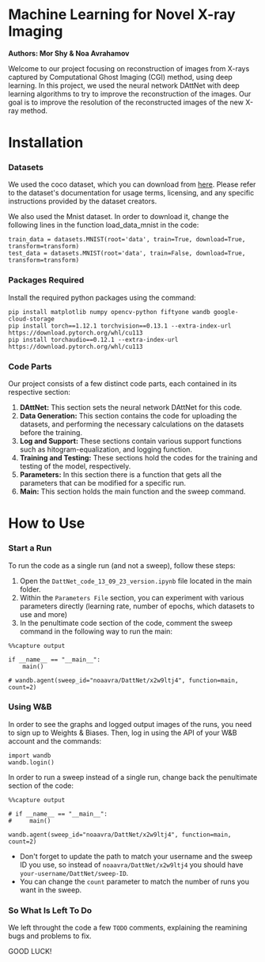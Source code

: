# Machine Learning for Novel X-ray Imaging
**Authors: Mor Shy & Noa Avrahamov**

Welcome to our project focusing on reconstruction of images from X-rays captured by Computational Ghost Imaging (CGI) method, using deep learning.
In this project, we used the neural network DAttNet with deep learning algorithms to try to improve the reconstruction of the images.
Our goal is to improve the resolution of the reconstructed images of the new X-ray method.

# Installation
### Datasets
We used the coco dataset, which you can download from [here](https://cocodataset.org/#download).
Please refer to the dataset's documentation for usage terms, licensing, and any specific instructions provided by the dataset creators.

We also used the Mnist dataset. In order to download it, change the following lines in the function load_data_mnist in the code:
```
train_data = datasets.MNIST(root='data', train=True, download=True, transform=transform)
test_data = datasets.MNIST(root='data', train=False, download=True, transform=transform)
```
### Packages Required
Install the required python packages using the command:
```
pip install matplotlib numpy opencv-python fiftyone wandb google-cloud-storage
pip install torch==1.12.1 torchvision==0.13.1 --extra-index-url https://download.pytorch.org/whl/cu113
pip install torchaudio==0.12.1 --extra-index-url https://download.pytorch.org/whl/cu113
```
### Code Parts
Our project consists of a few distinct code parts, each contained in its respective section:
1. **DAttNet:** This section sets the neural network DAttNet for this code.
2. **Data Generation:** This section contains the code for uploading the datasets, and performing the necessary calculations on the datasets before the training.
3. **Log and Support:** These sections contain various support functions such as hitogram-equalization, and logging function.
4. **Training and Testing:** These sections hold the codes for the training and testing of the model, respectively.
5. **Parameters:** In this section there is a function that gets all the parameters that can be modified for a specific run.
6. **Main:** This section holds the main function and the sweep command. 

# How to Use
### Start a Run
To run the code as a single run (and not a sweep), follow these steps:
1. Open the `DattNet_code_13_09_23_version.ipynb` file located in the main folder.
2. Within the `Parameters File` section, you can experiment with various parameters directly (learning rate, number of epochs, which datasets to use and more)
3. In the penultimate code section of the code, comment the sweep command in the following way to run the main:
```
%%capture output

if __name__ == "__main__":
    main()

# wandb.agent(sweep_id="noaavra/DattNet/x2w9ltj4", function=main, count=2)
```
### Using W&B
In order to see the graphs and logged output images of the runs, you need to sign up to Weights & Biases.
Then, log in using the API of your W&B account and the commands:
```
import wandb
wandb.login()
```
In order to run a sweep instead of a single run, change back the penultimate section of the code:
```
%%capture output

# if __name__ == "__main__":
#     main()

wandb.agent(sweep_id="noaavra/DattNet/x2w9ltj4", function=main, count=2)
```
- Don't forget to update the path to match your username and the sweep ID you use, so instead of `noaavra/DattNet/x2w9ltj4` you should have `your-username/DattNet/sweep-ID`.
- You can change the `count` parameter to match the number of runs you want in the sweep.

### So What Is Left To Do
We left throught the code a few `TODO` comments, explaining the reamining bugs and problems to fix.

GOOD LUCK!
